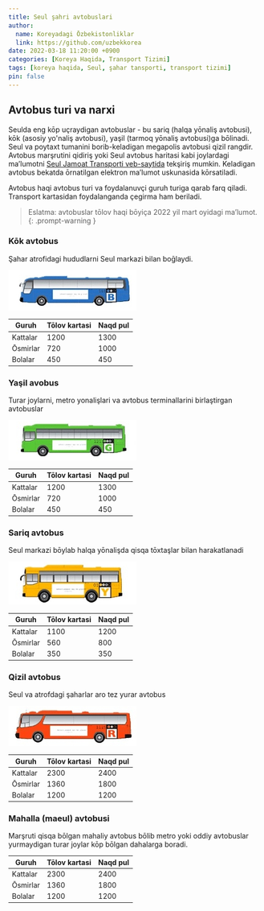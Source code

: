 ```yaml
---
title: Seul şahri avtobuslari
author:
  name: Koreyadagi Ōzbekistonliklar
  link: https://github.com/uzbekkorea
date: 2022-03-18 11:20:00 +0900
categories: [Koreya Haqida, Transport Tizimi]
tags: [koreya haqida, Seul, şahar tansporti, transport tizimi]
pin: false
---
```


## Avtobus turi va narxi

Seulda eng kōp uçraydigan avtobuslar - bu sariq (halqa yōnaliş avtobusi), kōk (asosiy yo'naliş avtobusi), 
yaşil (tarmoq yōnaliş avtobusi)ga bōlinadi. Seul va poytaxt tumanini borib-keladigan megapolis avtobusi qizil 
rangdir. Avtobus marşrutini qidiriş yoki Seul avtobus haritasi kabi joylardagi ma’lumotni [Seul Jamoat Transporti veb-saytida](http://bus.go.kr) tekşiriş mumkin. Keladigan avtobus bekatda ōrnatilgan elektron ma’lumot uskunasida kōrsatiladi.

Avtobus haqi avtobus turi va foydalanuvçi guruh turiga qarab farq qiladi. Transport kartasidan foydalanganda çegirma ham beriladi.

> Eslatma: avtobuslar tōlov haqi bōyiça 2022 yil mart oyidagi ma’lumot. 
{: .prompt-warning }

### Kōk avtobus
Şahar atrofidagi hududlarni Seul markazi bilan boḡlaydi.

![Kōk avtobus](/assets/posts/img/blue-bus.jpg)

| Guruh     | Tōlov kartasi | Naqd pul |
|-----------|---------------|----------|
| Kattalar  | 1200          | 1300     |
| Ōsmirlar  | 720           | 1000     |
| Bolalar   | 450           | 450      |

### Yaşil avobus
Turar joylarni, metro yonalişlari va avtobus terminallarini birlaştirgan avtobuslar

![Yaşil avtobus](/assets/posts/img/green-bus.jpg)

| Guruh     | Tōlov kartasi | Naqd pul |
|-----------|---------------|----------|
| Kattalar  | 1200          | 1300     |
| Ōsmirlar  | 720           | 1000     |
| Bolalar   | 450           | 450      |

### Sariq avtobus
Seul markazi bōylab halqa yōnalişda qisqa tōxtaşlar bilan harakatlanadi

![Sariq avtobus](/assets/posts/img/yellow-bus.jpg)

| Guruh     | Tōlov kartasi | Naqd pul |
|-----------|---------------|----------|
| Kattalar  | 1100          | 1200     |
| Ōsmirlar  | 560           | 800      |
| Bolalar   | 350           | 350      |


### Qizil avtobus
Seul va atrofdagi şaharlar aro tez yurar avtobus

![Qizil avtobus](/assets/posts/img/red-bus.jpg)

| Guruh     | Tōlov kartasi | Naqd pul |
|-----------|---------------|----------|
| Kattalar  | 2300          | 2400     |
| Ōsmirlar  | 1360          | 1800     |
| Bolalar   | 1200          | 1200     |

### Mahalla (maeul) avtobusi
Marşruti qisqa bōlgan mahaliy avtobus bōlib metro yoki oddiy avtobuslar yurmaydigan turar joylar kōp bōlgan dahalarga boradi.

| Guruh     | Tōlov kartasi | Naqd pul |
|-----------|---------------|----------|
| Kattalar  | 2300          | 2400     |
| Ōsmirlar  | 1360          | 1800     |
| Bolalar   | 1200          | 1200     |
